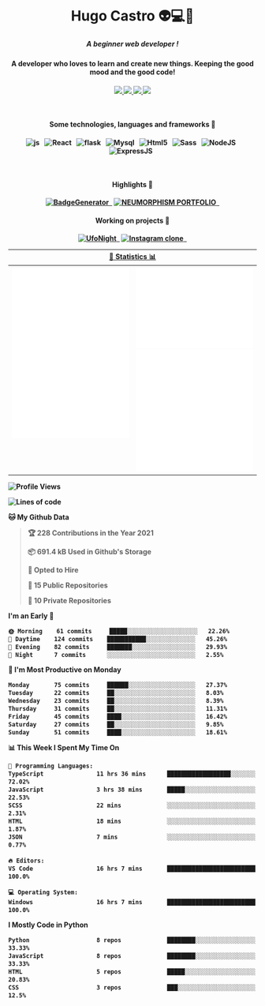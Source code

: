 <h1 align="center">Hugo Castro 👽💻🌌</h1>
<h5 align="center">A beginner web developer !</h5>
<h4 align="center">A developer who loves to learn and create new things. Keeping the good mood and the good code!<h4/>
<p align="center">
		<a href="https://stackoverflow.com/users/11444549/hugo">
		<img src="https://img.shields.io/badge/-Stackoverflow-79db75?style=for-the-badge&logo=Stackoverflow&logoColor=white" />
	</a>
		<a href="https://api.whatsapp.com/send?phone=5532988940411text=Oii, vim pelo github!">
		<img src="https://img.shields.io/badge/WHATSAPP-79db75.svg?&style=for-the-badge&logo=whatsapp&logoColor=white" />
	</a>
		<a href="mailto:hugocastrohc@outlook.com">
		<img src="https://img.shields.io/badge/email-79db75.svg?&style=for-the-badge&logo=protonmail&logoColor=white" />
	<a href="https://open.spotify.com/user/22uat6ppbmvcvyia5me7tdmci">
		<img src="https://img.shields.io/badge/spotify-79db75.svg?&style=for-the-badge&logo=spotify&logoColor=white" />
	</a>
</p>

<br>

<h4 align="center"> Some technologies, languages and frameworks 🚀<h4/>
<p align="center">
	<img src="https://img.shields.io/badge/javascript-79db75.svg?&style=for-the-badge&logo=javascript&logoColor=white" alt="js" />&nbsp;&nbsp;
	<img src="https://img.shields.io/badge/-React-79db75?style=for-the-badge&logo=react&logoColor=white" alt="React" />&nbsp;&nbsp;
	<img src="https://img.shields.io/badge/flask-79db75.svg?&style=for-the-badge&logo=flask&logoColor=white" alt="flask" />&nbsp;&nbsp;
	<img src="https://img.shields.io/badge/mysql-79db75.svg?style=for-the-badge&logo=mysql&logoColor=white" alt="Mysql" />&nbsp;&nbsp;
	<img src="https://img.shields.io/badge/html5-79db75.svg?style=for-the-badge&logo=html5&logoColor=white" alt="Html5" />&nbsp;&nbsp;
	<img src="https://img.shields.io/badge/sass-79db75.svg?style=for-the-badge&logo=sass&logoColor=white" alt="Sass" />&nbsp;&nbsp;
	<img src="https://img.shields.io/badge/node.js-79db75.svg?style=for-the-badge&" alt="NodeJS" />&nbsp;&nbsp;
	<img src="https://img.shields.io/badge/express.js-79db75.svg?style=for-the-badge&" alt="ExpressJS" />&nbsp;&nbsp;
	

</p>

<br>
<h4 align="center"> Highlights 🔆<h4/>
<p align="center">
	  <a text-decoration="none" href="https://pypi.org/project/BadgeGenerator"><img src="https://img.shields.io/badge/BadgeGenerator-79db75.svg?style=for-the-badge&logo=pythonfor-the-badge&logo=django" alt="BadgeGenerator" />&nbsp;&nbsp;<a/>
	<a text-decoration="none" href="https://github.com/HugoCastroBR/Neumorphism_Portfolio"><img src="https://img.shields.io/badge/neumorphism_portfolio-79db75.svg?style=for-the-badge" alt="NEUMORPHISM PORTFOLIO" />&nbsp;&nbsp;<a/>
</p>
<h4 align="center"> Working on projects 🔨<h4/>
	
<p align="center">
	<a text-decoration="none" href="https://github.com/HugoCastroBR/ufonight"><img src="https://img.shields.io/badge/UfoNight-79db75.svg?style=for-the-badge" alt="UfoNight"/>&nbsp;&nbsp;<a/>
		<a text-decoration="none" href="https://github.com/HugoCastroBR/ufonight"><img src="https://img.shields.io/badge/Instagram%20Clone-79db75.svg?style=for-the-badge" alt="Instagram clone"/>&nbsp;&nbsp;<a/>
</p>

<table>
	<tr>
	    <th colspan="2" align="center">
	      <a href="" >🧩 Statistics 📊 </a>
	    </th>
	</tr>
	<tr>
	    <th valign="top" width="600"><img src="https://github.com/HugoCastroBR/HugoCastroBR/blob/master/Isometric.svg"  /></th>
	    <th width="600"><img src="https://github.com/HugoCastroBR/HugoCastroBR/blob/master/metrics.plugin.habits.svg"  />
		<img src="https://github.com/HugoCastroBR/HugoCastroBR/blob/master/metrics.plugin.activity.svg"  />
	    </th>
  	</tr>
	
<table/>

<!--START_SECTION:waka-->
![Profile Views](http://img.shields.io/badge/Profile%20Views-35-blue)

![Lines of code](https://img.shields.io/badge/From%20Hello%20World%20I%27ve%20Written-70%20lines%20of%20code-blue)

**🐱 My Github Data** 

> 🏆 228 Contributions in the Year 2021
 > 
> 📦 691.4 kB Used in Github's Storage 
 > 
> 💼 Opted to Hire
 > 
> 📜 15 Public Repositories 
 > 
> 🔑 10 Private Repositories  
 > 
**I'm an Early 🐤** 

```text
🌞 Morning    61 commits     █████░░░░░░░░░░░░░░░░░░░░   22.26% 
🌆 Daytime    124 commits    ███████████░░░░░░░░░░░░░░   45.26% 
🌃 Evening    82 commits     ███████░░░░░░░░░░░░░░░░░░   29.93% 
🌙 Night      7 commits      ░░░░░░░░░░░░░░░░░░░░░░░░░   2.55%

```
📅 **I'm Most Productive on Monday** 

```text
Monday       75 commits     ██████░░░░░░░░░░░░░░░░░░░   27.37% 
Tuesday      22 commits     ██░░░░░░░░░░░░░░░░░░░░░░░   8.03% 
Wednesday    23 commits     ██░░░░░░░░░░░░░░░░░░░░░░░   8.39% 
Thursday     31 commits     ██░░░░░░░░░░░░░░░░░░░░░░░   11.31% 
Friday       45 commits     ████░░░░░░░░░░░░░░░░░░░░░   16.42% 
Saturday     27 commits     ██░░░░░░░░░░░░░░░░░░░░░░░   9.85% 
Sunday       51 commits     ████░░░░░░░░░░░░░░░░░░░░░   18.61%

```


📊 **This Week I Spent My Time On** 

```text
💬 Programming Languages: 
TypeScript               11 hrs 36 mins      ██████████████████░░░░░░░   72.02% 
JavaScript               3 hrs 38 mins       █████░░░░░░░░░░░░░░░░░░░░   22.53% 
SCSS                     22 mins             ░░░░░░░░░░░░░░░░░░░░░░░░░   2.31% 
HTML                     18 mins             ░░░░░░░░░░░░░░░░░░░░░░░░░   1.87% 
JSON                     7 mins              ░░░░░░░░░░░░░░░░░░░░░░░░░   0.77%

🔥 Editors: 
VS Code                  16 hrs 7 mins       █████████████████████████   100.0%

💻 Operating System: 
Windows                  16 hrs 7 mins       █████████████████████████   100.0%

```

**I Mostly Code in Python** 

```text
Python                   8 repos             ████████░░░░░░░░░░░░░░░░░   33.33% 
JavaScript               8 repos             ████████░░░░░░░░░░░░░░░░░   33.33% 
HTML                     5 repos             █████░░░░░░░░░░░░░░░░░░░░   20.83% 
CSS                      3 repos             ███░░░░░░░░░░░░░░░░░░░░░░   12.5%

```



<!--END_SECTION:waka-->


